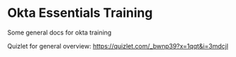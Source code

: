 # Okta Essentials Training
Some general docs for okta training

Quizlet for general overview: https://quizlet.com/_bwnp39?x=1qqt&i=3mdcjl